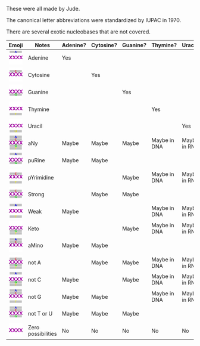 These were all made by Jude.

The canonical letter abbreviations were standardized by IUPAC in 1970.

There are several exotic nucleobases that are not covered.

Emoji|Notes|Adenine?|Cytosine?|Guanine?|Thymine?|Uracil?
-----|-----|--------|---------|--------|--------|-------
![Nucleobase A](nucleobase_a.png)|Adenine|Yes| | | |
![Nucleobase C](nucleobase_c.png)|Cytosine| |Yes| | |
![Nucleobase G](nucleobase_g.png)|Guanine| | |Yes| |
![Nucleobase T](nucleobase_t.png)|Thymine| | | |Yes|
![Nucleobase U](nucleobase_u.png)|Uracil| | | | |Yes
![Nucleobase N](nucleobase_n.png)|aNy|Maybe|Maybe|Maybe|Maybe in DNA|Maybe in RNA
![Nucleobase R](nucleobase_r.png)|puRine|Maybe|Maybe| | |
![Nucleobase Y](nucleobase_y.png)|pYrimidine| | |Maybe|Maybe in DNA|Maybe in RNA
![Nucleobase S](nucleobase_s.png)|Strong| |Maybe|Maybe| | 
![Nucleobase W](nucleobase_w.png)|Weak|Maybe| | |Maybe in DNA|Maybe in RNA
![Nucleobase K](nucleobase_k.png)|Keto| | |Maybe|Maybe in DNA|Maybe in RNA
![Nucleobase M](nucleobase_m.png)|aMino|Maybe|Maybe| | |
![Nucleobase B](nucleobase_b.png)|not A| |Maybe|Maybe|Maybe in DNA|Maybe in RNA
![Nucleobase D](nucleobase_d.png)|not C|Maybe| |Maybe|Maybe in DNA|Maybe in RNA
![Nucleobase H](nucleobase_h.png)|not G|Maybe|Maybe| |Maybe in DNA|Maybe in RNA
![Nucleobase V](nucleobase_v.png)|not T or U|Maybe|Maybe|Maybe| |
![Nucleobase Z](nucleobase_z.png)|Zero possibilities|No|No|No|No|No
